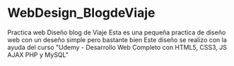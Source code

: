 # WebDesign_BlogdeViaje
Practica web Diseño blog de Viaje
Esta es una pequeña practica de diseño web con un deseño simple pero bastante bien
Este diseño se realizo con la ayuda del curso "Udemy - Desarrollo Web Completo con HTML5, CSS3, JS AJAX PHP y MySQL"
